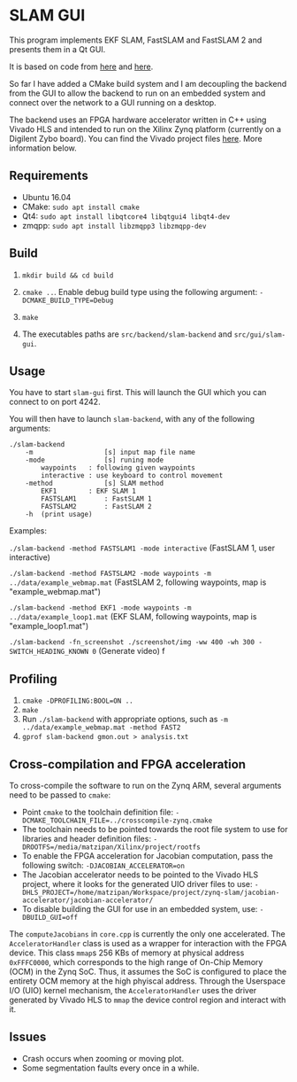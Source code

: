 # SLAM GUI

This program implements EKF SLAM, FastSLAM and FastSLAM 2 and presents them in a Qt GUI.

It is based on code from [here](https://github.com/bushuhui/fastslam) and [here](https://github.com/yglee/FastSLAM).

So far I have added a CMake build system and I am decoupling the backend from the GUI to allow the backend to run on an 
embedded system and connect over the network to a GUI running on a desktop.

The backend uses an FPGA hardware accelerator written in C++ using Vivado HLS and intended to run on the Xilinx Zynq 
platform (currently on a Digilent Zybo board). You can find the Vivado project files 
[here](https://github.com/matzipan/slam-xilinx). More information below.

## Requirements
* Ubuntu 16.04
* CMake: `sudo apt install cmake`
* Qt4: `sudo apt install libqtcore4 libqtgui4 libqt4-dev`
* zmqpp: `sudo apt install libzmqpp3 libzmqpp-dev`

## Build
1. `mkdir build && cd build`
2. `cmake ..`. Enable debug build type using the following argument: `-DCMAKE_BUILD_TYPE=Debug`

3. `make`
4. The executables paths are `src/backend/slam-backend` and `src/gui/slam-gui`.

## Usage

You have to start `slam-gui` first. This will launch the GUI which you can connect to on port 4242. 

You will then have to launch `slam-backend`, with any of the following arguments:
```
./slam-backend
    -m                  [s] input map file name
    -mode               [s] runing mode
        waypoints   : following given waypoints
        interactive : use keyboard to control movement
    -method             [s] SLAM method
        EKF1        : EKF SLAM 1
        FASTSLAM1       : FastSLAM 1
        FASTSLAM2       : FastSLAM 2
    -h  (print usage)
```

Examples:

`./slam-backend -method FASTSLAM1 -mode interactive` (FastSLAM 1, user interactive)

`./slam-backend -method FASTSLAM2 -mode waypoints -m ../data/example_webmap.mat` (FastSLAM 2, following waypoints, map is "example_webmap.mat")

`./slam-backend -method EKF1 -mode waypoints -m ../data/example_loop1.mat` (EKF SLAM, following waypoints, map is "example_loop1.mat")

`./slam-backend -fn_screenshot ./screenshot/img -ww 400 -wh 300 -SWITCH_HEADING_KNOWN 0` (Generate video)
f
## Profiling 
1. `cmake -DPROFILING:BOOL=ON ..`
2. `make`
3. Run `./slam-backend` with appropriate options, such as `-m ../data/example_webmap.mat -method FAST2`
4. `gprof slam-backend gmon.out > analysis.txt`

## Cross-compilation and FPGA acceleration

To cross-compile the software to run on the Zynq ARM, several arguments need to be passed to `cmake`:
* Point `cmake` to the toolchain definition file: `-DCMAKE_TOOLCHAIN_FILE=../crosscompile-zynq.cmake`
* The toolchain needs to be pointed towards the root file system to use for libraries and header definition files: 
`-DROOTFS=/media/matzipan/Xilinx/project/rootfs`
* To enable the FPGA acceleration for Jacobian computation, pass the following switch: `-DJACOBIAN_ACCELERATOR=on`
* The Jacobian accelerator needs to be pointed to the Vivado HLS project, where it looks for the generated 
UIO driver files to use: `-DHLS_PROJECT=/home/matzipan/Workspace/project/zynq-slam/jacobian-accelerator/jacobian-accelerator/`
* To disable building the GUI for use in an embedded system, use: `-DBUILD_GUI=off`

The `computeJacobians` in `core.cpp` is currently the only one accelerated. The `AcceleratorHandler` class is used as a wrapper
for interaction with the FPGA device. This class `mmap`s 256 KBs of memory at physical address `0xFFFC0000`, which corresponds to 
the high range of On-Chip Memory (OCM) in the Zynq SoC. Thus, it assumes the SoC is configured to place the entirety OCM memory 
at the high phyiscal address. Through the Userspace I/O (UIO) kernel mechanism, the `AcceleratorHandler` uses the driver generated
by Vivado HLS to `mmap` the device control region and interact with it.

## Issues
* Crash occurs when zooming or moving plot.
* Some segmentation faults every once in a while.
